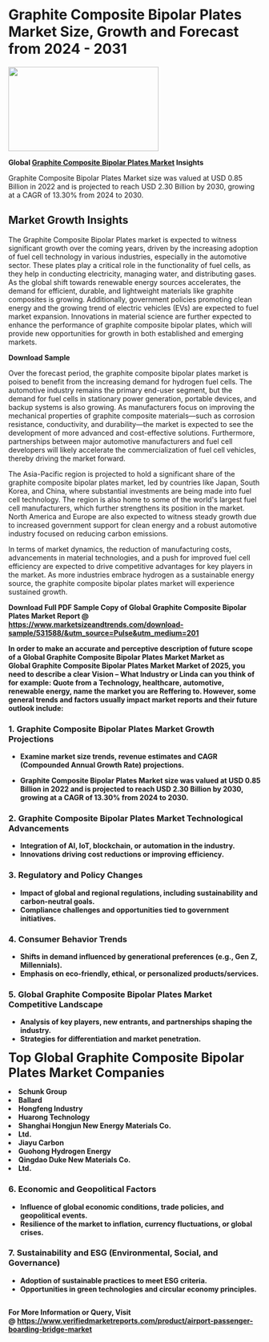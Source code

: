 <H1>Graphite Composite Bipolar Plates Market Size, Growth and Forecast from 2024 - 2031</H1><img class="aligncenter size-medium wp-image-584254" src="https://thirdeyenews.in/wp-content/uploads/2024/09/Global-Market-Research-300x168.jpeg" alt="" width="300" height="168" /><p><strong>Global&nbsp;<a href="https://www.marketsizeandtrends.com/download-sample/531588/&amp;utm_source=Pulse&amp;utm_medium=201">Graphite Composite Bipolar Plates Market</a> Insights</strong></p><p>Graphite Composite Bipolar Plates Market size was valued at USD 0.85 Billion in 2022 and is projected to reach USD 2.30 Billion by 2030, growing at a CAGR of 13.30% from 2024 to 2030.</p><p><h2>Market Growth Insights</h2> <p>The Graphite Composite Bipolar Plates market is expected to witness significant growth over the coming years, driven by the increasing adoption of fuel cell technology in various industries, especially in the automotive sector. These plates play a critical role in the functionality of fuel cells, as they help in conducting electricity, managing water, and distributing gases. As the global shift towards renewable energy sources accelerates, the demand for efficient, durable, and lightweight materials like graphite composites is growing. Additionally, government policies promoting clean energy and the growing trend of electric vehicles (EVs) are expected to fuel market expansion. Innovations in material science are further expected to enhance the performance of graphite composite bipolar plates, which will provide new opportunities for growth in both established and emerging markets.</p> <p><strong>Download Sample</strong></p> <p>Over the forecast period, the graphite composite bipolar plates market is poised to benefit from the increasing demand for hydrogen fuel cells. The automotive industry remains the primary end-user segment, but the demand for fuel cells in stationary power generation, portable devices, and backup systems is also growing. As manufacturers focus on improving the mechanical properties of graphite composite materials—such as corrosion resistance, conductivity, and durability—the market is expected to see the development of more advanced and cost-effective solutions. Furthermore, partnerships between major automotive manufacturers and fuel cell developers will likely accelerate the commercialization of fuel cell vehicles, thereby driving the market forward.</p> <p>The Asia-Pacific region is projected to hold a significant share of the graphite composite bipolar plates market, led by countries like Japan, South Korea, and China, where substantial investments are being made into fuel cell technology. The region is also home to some of the world's largest fuel cell manufacturers, which further strengthens its position in the market. North America and Europe are also expected to witness steady growth due to increased government support for clean energy and a robust automotive industry focused on reducing carbon emissions.</p> <p>In terms of market dynamics, the reduction of manufacturing costs, advancements in material technologies, and a push for improved fuel cell efficiency are expected to drive competitive advantages for key players in the market. As more industries embrace hydrogen as a sustainable energy source, the graphite composite bipolar plates market will experience sustained growth.</p> <p><strong></p><p><span class=""><strong>Download Full PDF Sample Copy of Global Graphite Composite Bipolar Plates Market Report</strong> @ <a href="https://www.marketsizeandtrends.com/download-sample/531588/&amp;utm_source=Pulse&amp;utm_medium=201" target="_blank">https://www.marketsizeandtrends.com/download-sample/531588/&amp;utm_source=Pulse&amp;utm_medium=201</a></span></p><p>In order to make an accurate and perceptive description of future scope of a Global&nbsp;Graphite Composite Bipolar Plates Market Market as Global&nbsp;Graphite Composite Bipolar Plates Market Market of 2025, you need to describe a clear Vision &ndash; What Industry or Linda can you think of for example: Quote from a Technology, healthcare, automotive, renewable energy, name the market you are Reffering to. However, some general trends and factors usually impact market reports and their future outlook include:</p><h3>1.&nbsp;<strong>Graphite Composite Bipolar Plates Market Growth Projections</strong></h3><ul><li>Examine market size trends, revenue estimates and CAGR (Compounded Annual Growth Rate) projections.</li><li><p>Graphite Composite Bipolar Plates Market size was valued at USD 0.85 Billion in 2022 and is projected to reach USD 2.30 Billion by 2030, growing at a CAGR of 13.30% from 2024 to 2030.</p></li></ul><h3>2.&nbsp;<strong>Graphite Composite Bipolar Plates Market Technological Advancements</strong></h3><ul><li>Integration of AI, IoT, blockchain, or automation in the industry.</li><li>Innovations driving cost reductions or improving efficiency.</li></ul><h3>3.&nbsp;<strong>Regulatory and Policy Changes</strong></h3><ul><li>Impact of global and regional regulations, including sustainability and carbon-neutral goals.</li><li>Compliance challenges and opportunities tied to government initiatives.</li></ul><h3>4.&nbsp;<strong>Consumer Behavior Trends</strong></h3><ul><li>Shifts in demand influenced by generational preferences (e.g., Gen Z, Millennials).</li><li>Emphasis on eco-friendly, ethical, or personalized products/services.</li></ul><h3>5.&nbsp;<strong>Global Graphite Composite Bipolar Plates Market Competitive Landscape</strong></h3><ul><li>Analysis of key players, new entrants, and partnerships shaping the industry.</li><li>Strategies for differentiation and market penetration.</li></ul><p data-pm-slice="1 1 []"><span style="color: inherit; font-family: inherit; font-size: 25px;">Top Global Graphite Composite Bipolar Plates Market Companies</span></p><div class="" data-test-id=""><p><li>Schunk Group</li><li> Ballard</li><li> Hongfeng Industry</li><li> Huarong Technology</li><li> Shanghai Hongjun New Energy Materials Co.</li><li> Ltd.</li><li> Jiayu Carbon</li><li> Guohong Hydrogen Energy</li><li> Qingdao Duke New Materials Co.</li><li> Ltd.</li></p></div><h3>6.&nbsp;<strong>Economic and Geopolitical Factors</strong></h3><ul><li>Influence of global economic conditions, trade policies, and geopolitical events.</li><li>Resilience of the market to inflation, currency fluctuations, or global crises.</li></ul><h3>7.&nbsp;<strong>Sustainability and ESG (Environmental, Social, and Governance)</strong></h3><ul><li>Adoption of sustainable practices to meet ESG criteria.</li><li>Opportunities in green technologies and circular economy principles.</li></ul><h2><strong style="font-size: 14px;">For More Information or Query, Visit @&nbsp;</strong><a style="background-color: #ffffff; font-size: 14px;" href="https://www.marketsizeandtrends.com/report/graphite-composite-bipolar-plates-market/" target="_blank">https://www.verifiedmarketreports.com/product/airport-passenger-boarding-bridge-market</a></h2>
